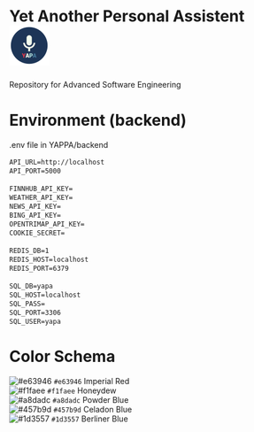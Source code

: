 # Yet Another Personal Assistent &nbsp;![YAPA Logo](https://github.com/NoSpread/YAPA/blob/master/yapa/images/icon-72x72.png)
Repository for Advanced Software Engineering

# Environment (backend)

.env file in YAPPA/backend

```env
API_URL=http://localhost
API_PORT=5000

FINNHUB_API_KEY=
WEATHER_API_KEY=
NEWS_API_KEY=
BING_API_KEY=
OPENTRIMAP_API_KEY=
COOKIE_SECRET=

REDIS_DB=1
REDIS_HOST=localhost
REDIS_PORT=6379

SQL_DB=yapa
SQL_HOST=localhost
SQL_PASS=
SQL_PORT=3306
SQL_USER=yapa
```

# Color Schema

![#e63946](https://placehold.it/15/e63946/000000?text=+) `#e63946` Imperial Red<br>
![#f1faee](https://placehold.it/15/f1faee/000000?text=+) `#f1faee` Honeydew<br>
![#a8dadc](https://placehold.it/15/a8dadc/000000?text=+) `#a8dadc` Powder Blue<br>
![#457b9d](https://placehold.it/15/457b9d/000000?text=+) `#457b9d` Celadon Blue<br>
![#1d3557](https://placehold.it/15/1d3557/000000?text=+) `#1d3557` Berliner Blue
